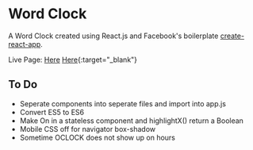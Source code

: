 # Word Clock

A Word Clock created using React.js and Facebook's boilerplate [create-react-app](https://github.com/facebookincubator/create-react-app).

Live Page: <a href="http://Lukeout.github.io/WordClock" target="_blank">Here</a>
[Here](https://Lukeout.github.io/WordClock){:target="_blank"}

## To Do

* Seperate components into seperate files and import into app.js
* Convert ES5 to ES6
* Make On in <Text /> a stateless component and highlightX() return a Boolean
* Mobile CSS off for navigator box-shadow
* Sometime OCLOCK does not show up on hours